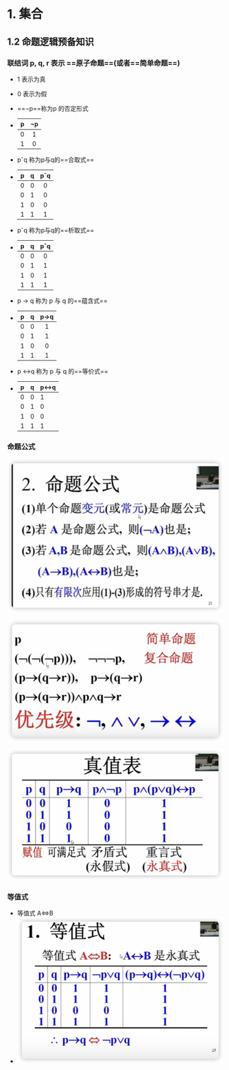 # 1. 集合

## 1.2 命题逻辑预备知识

### 联结词  p, q, r 表示 ==原子命题==(或者==简单命题==)

* 1 表示为真
* 0 表示为假

* ==¬p==称为p 的否定形式

* |  p   |  ¬p  |
    | :--: | :--: |
    |  0   |  1   |
    |  1   |  0   |

* pˆq 称为p与q的==合取式==

* |  p   |  q   | pˆq  |
    | :--: | :--: | :--: |
    |  0   |  0   |  0   |
    |  0   |  1   |  0   |
    |  1   |  0   |  0   |
    |  1   |  1   |  1   |

* pˇq 称为p与q的==析取式==

* |  p   |  q   | pˇq  |
    | :--: | :--: | :--: |
    |  0   |  0   |  0   |
    |  0   |  1   |  1   |
    |  1   |  0   |  1   |
    |  1   |  1   |  1   |

* p -> q 称为 p 与 q 的==蕴含式==

* |  p   |  q   | p->q |
    | :--: | :--: | :--: |
    |  0   |  0   |  1   |
    |  0   |  1   |  1   |
    |  1   |  0   |  0   |
    |  1   |  1   |  1   |

* p <->q 称为 p 与 q 的==等价式==

* | p    | q    | p<->q |
    | ---- | ---- | ----- |
    | 0    | 0    | 1     |
    | 0    | 1    | 0     |
    | 1    | 0    | 0     |
    | 1    | 1    | 1     |

### 命题公式

![image-20230929211022103](../Content/image-20230929211022103.png)

![image-20230929211128953](../Content/image-20230929211128953.png)

![image-20230929211257596](../Content/image-20230929211257596.png)

### 等值式

* 等值式 A<=>B
* ![image-20230929212913327](../Content/image-20230929212913327.png)

 



















